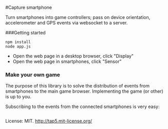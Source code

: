 #Capture smartphone

Turn smartphones into game controllers; pass on device orientation, accelerometer and GPS events via websocket to a server. 

###Getting started

```
npm install
node app.js
```

* Open the web page in a desktop browser, click "Display"
* Open the web page in smartphones, click "Sensor"

### Make your own game

The purpose of this library is to solve the distribution of events from smartphones to the 
main game browser. Implementing the game (or other) is up to you. 

Subscribing to the events from the connected smartphones is very easy: 

```javascript

```


License: MIT. 
http://tap5.mit-license.org/